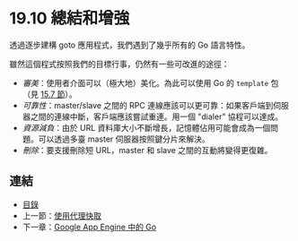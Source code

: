 # 19.10 總結和增強

透過逐步建構 goto 應用程式，我們遇到了幾乎所有的 Go 語言特性。

雖然這個程式按照我們的目標行事，仍然有一些可改進的途徑：
- *審美*：使用者介面可以（極大地）美化。為此可以使用 Go 的 `template` 包（見 [15.7 節](15.7.md)）。
- *可靠性*：master/slave 之間的 RPC 連線應該可以更可靠：如果客戶端到伺服器之間的連線中斷，客戶端應該嘗試重連。用一個 "dialer" 協程可以達成。
- *資源減負*：由於 URL 資料庫大小不斷增長，記憶體佔用可能會成為一個問題。可以透過多臺 master 伺服器按照鍵分片來解決。
- *刪除*：要支援刪除短 URL，master 和 slave 之間的互動將變得更復雜。

## 連結

- [目錄](directory.md)
- 上一節：[使用代理快取](19.9.md)
- 下一章：[Google App Engine 中的 Go](20.0.md)
